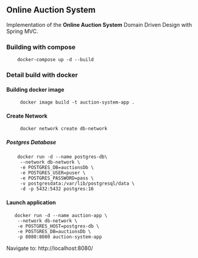 ## Online Auction System

Implementation of the **Online Auction System** Domain Driven Design with Spring MVC.

### Building with compose

```
    docker-compose up -d --build
```

### Detail build with docker

#### Building docker image

```
     docker image build -t auction-system-app .
```

#### Create Network

```
     docker network create db-network
```

##### Postgres Database

```
    docker run -d --name postgres-db\
     --network db-network \
     -e POSTGRES_DB=auctionsDb \
     -e POSTGRES_USER=puser \
     -e POSTGRES_PASSWORD=pass \
     -v postgresdata:/var/lib/postgresql/data \
     -d -p 5432:5432 postgres:16
```

#### Launch application

```
   docker run -d --name auction-app \
    --network db-network \
    -e POSTGRES_HOST=postgres-db \
    -e POSTGRES_DB=auctionsDb \
    -p 8080:8080 auction-system-app
```
Navigate to: http://localhost:8080/
